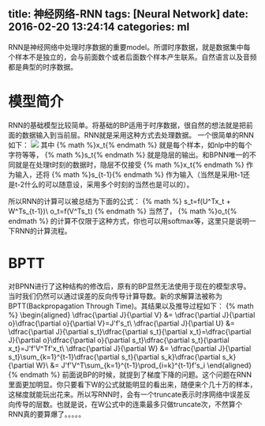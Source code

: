 title: 神经网络-RNN
tags: [Neural Network]
date: 2016-02-20 13:24:14
categories: ml
---
RNN是神经网络中处理时序数据的重要model。所谓时序数据，就是数据集中每个样本不是独立的，会与前面数个或者后面数个样本产生联系。自然语言以及音频都是典型的时序数据。
<!--more-->
# 模型简介
RNN的基础模型比较简单。将基础的BP适用于时序数据，很自然的想法就是把前面的数据输入到当前层。RNN就是采用这种方式去处理数据。
一个很简单的RNN如下：
![](http://ww3.sinaimg.cn/mw690/9dec4451gw1f17yys8pguj20m308vaap.jpg)
其中 {% math %}x_t{% endmath %} 就是每个样本，如nlp中的每个字符等等， {% math %}s_t{% endmath %} 就是隐层的输出。和BPNN唯一的不同就是在处理t时刻的数据时，隐层不仅接受 {% math %}x_t{% endmath %} 作为输入，还将 {% math %}s_{t-1}{% endmath %} 作为输入（当然是采用t-1还是t-2什么的可以随意设，采用多个时刻的当然也是可以的）。

所以RNN的计算可以被总结为下面的公式：
{% math %}
s_t=f(U^Tx_t + W^Ts_{t-1})\\
o_t=f(V^Ts_t)
{% endmath %}
当然了， {% math %}o_t{% endmath %} 的计算不仅限于这种方式，你也可以用softmax等，这里只是说明一下RNN的计算流程。

# BPTT
对BPNN进行了这种结构的修改后，原有的BP显然无法使用于现在的模型求导。当时我们仍然可以通过误差的反向传导计算导数。新的求解算法被称为BPTT(Backpropagation Through Time)。其结果以及推导过程如下：
{% math %}
\begin{aligned}
\dfrac{\partial J}{\partial V} &= \dfrac{\partial J}{\partial o}\dfrac{\partial o}{\partial V}=J'f's_t\\
\dfrac{\partial J}{\partial U} &= \dfrac{\partial J}{\partial s_t}\dfrac{\partial s_t}{\partial x_t}=\dfrac{\partial J}{\partial o}\dfrac{\partial o}{\partial s_t}\dfrac{\partial s_t}{\partial x_t}=J'f'V^Tf'x_t\\
\dfrac{\partial J}{\partial W} &= \dfrac{\partial J}{\partial s_t}\sum_{k=1}^{t-1}\dfrac{\partial s_t}{\partial s_k}\dfrac{\partial s_k}{\partial W}\\
&= J'f'V^T\sum_{k=1}^{t-1}\prod_{i=k}^{t-1}f's_i
\end{aligned}
{% endmath %}
前面说BP的时候，就提到了梯度下降的问题。这个问题在RNN里面更加明显。你只要看下W的公式就能明显的看出来，随便来个几十万的样本，这梯度就能玩出花来。所以写RNN时，会有一个truncate表示时序网络中误差反向传导的层数。也就是说，在W公式中的连乘最多只做truncate次，不然算个RNN真的要算爆了。。。。。
